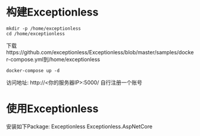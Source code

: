 # 构建Exceptionless
```shell
mkdir -p /home/exceptionless
cd /home/exceptionless
```

下载https://github.com/exceptionless/Exceptionless/blob/master/samples/docker-compose.yml到/home/exceptionless

```shell
docker-compose up -d
```

访问地址: http://<你的服务器IP>:5000/
自行注册一个账号

# 使用Exceptionless
安装如下Package:
Exceptionless
Exceptionless.AspNetCore

